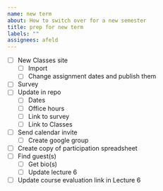 ```yaml
---
name: new term
about: How to switch over for a new semester
title: prep for new term
labels: ""
assignees: afeld
---
```


- [ ] New Classes site
  - [ ] Import
  - [ ] Change assignment dates and publish them
- [ ] Survey
- [ ] Update in repo
  - [ ] Dates
  - [ ] Office hours
  - [ ] Link to survey
  - [ ] Link to Classes
- [ ] Send calendar invite
  - [ ] Create google group
- [ ] Create copy of participation spreadsheet
- [ ] Find guest(s)
  - [ ] Get bio(s)
  - [ ] Update lecture 6
- [ ] Update course evaluation link in Lecture 6
